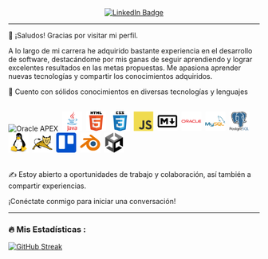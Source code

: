 <!-- <div align="right">
  <img src="https://komarev.com/ghpvc/?username=osvaldogonzalezpy&color=blueviolet&style=for-the-badge" alt=""/>
</div> -->

<div id="header" align="center">
  <div id="badges">
    <a href="https://www.linkedin.com/in/osvaldogonzalezpy/">
      <img src="https://img.shields.io/badge/LinkedIn-blue?style=for-the-badge&logo=linkedin&logoColor=white" alt="LinkedIn Badge"/>
    </a>
  </div>
</div>

---

<p>👋 ¡Saludos! Gracias por visitar mi perfil. </p>
<p>A lo largo de mi carrera he adquirido bastante experiencia en el desarrollo de software, destacándome por mis ganas de seguir aprendiendo y lograr excelentes resultados en las metas propuestas. Me apasiona aprender nuevas tecnologías y compartir los conocimientos adquiridos.</p>

<p> 📖 Cuento con sólidos conocimientos en diversas tecnologías y lenguajes</p>

<br>
<div>
  <img src="https://github.com/OsvaldoGonzalezPy/dev_resource/blob/main/icons/oracle/apex-logo-icon.svg" title="Oracle APEX" alt="Oracle APEX" width="40" height="40"/>&nbsp;
  <img src="https://github.com/devicons/devicon/blob/master/icons/java/java-original-wordmark.svg" title="Java" alt="Java" width="40" height="40"/>&nbsp;
  <img src="https://github.com/devicons/devicon/blob/master/icons/html5/html5-original-wordmark.svg" title="HTML" alt="HTML" width="40" height="40"/>&nbsp;
  <img src="https://github.com/devicons/devicon/blob/master/icons/css3/css3-original-wordmark.svg" title="CSS" alt="CSS" width="40" height="40"/>&nbsp;
  <img src="https://github.com/devicons/devicon/blob/master/icons/javascript/javascript-original.svg" title="Javascript" alt="Javascript" width="40" height="40"/>&nbsp;
  <img src="https://github.com/devicons/devicon/blob/master/icons/markdown/markdown-original.svg" title="Markdown" alt="Markdown" width="40" height="40"/>&nbsp;
  <img src="https://github.com/devicons/devicon/blob/master/icons/oracle/oracle-original.svg"  title="Oracle" alt="Oracle" width="40" height="40"/>&nbsp;
  <img src="https://github.com/devicons/devicon/blob/master/icons/mysql/mysql-original-wordmark.svg"  title="MySQL" alt="MySQL" width="40" height="40"/>&nbsp;
  <img src="https://github.com/devicons/devicon/blob/master/icons/postgresql/postgresql-original-wordmark.svg"  title="PostgreSQL" alt="PostgreSQL" width="40" height="40"/>&nbsp;
  <img src="https://github.com/devicons/devicon/blob/master/icons/linux/linux-original.svg"  title="Linux" alt="Linux" width="40" height="40"/>&nbsp;
  <img src="https://github.com/devicons/devicon/blob/master/icons/tomcat/tomcat-original.svg"  title="Tomcat" alt="Tomcat" width="40" height="40"/>&nbsp;
  <img src="https://github.com/devicons/devicon/blob/master/icons/trello/trello-plain.svg"  title="Trello" alt="Trello" width="40" height="40"/>&nbsp;
  <img src="https://github.com/devicons/devicon/blob/master/icons/blender/blender-original.svg"  title="Blender" alt="Blender" width="40" height="40"/>&nbsp;
  <img src="https://github.com/devicons/devicon/blob/master/icons/unity/unity-original.svg"  title="Unity" alt="Unity" width="40" height="40"/>&nbsp;
</div>
<br>

<p>✍️ Estoy abierto a oportunidades de trabajo y colaboración, así también a compartir experiencias. </p>
<p>¡Conéctate conmigo para iniciar una conversación!</p>

---

### 🔥 Mis Estadísticas :
[![GitHub Streak](http://github-readme-streak-stats.herokuapp.com?user=osvaldogonzalezpy&date_format=j%20M%5B%20Y%5D&mode=weekly)](https://git.io/streak-stats)

<!--
**OsvaldoGonzalezPy/OsvaldoGonzalezPy** is a ✨ _special_ ✨ repository because its `README.md` (this file) appears on your GitHub profile.

Here are some ideas to get you started:

- 🔭 I’m currently working on ...
- 🌱 I’m currently learning ...
- 👯 I’m looking to collaborate on ...
- 🤔 I’m looking for help with ...
- 💬 Ask me about ...
- 📫 How to reach me: ...
- 😄 Pronouns: ...
- ⚡ Fun fact: ...
-->
